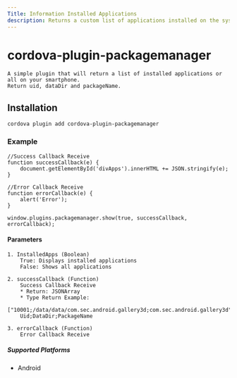 ```yaml
---
Title: Information Installed Applications
description: Returns a custom list of applications installed on the system.
---
```

<!--
# license: Licensed to the Apache Software Foundation (ASF) under one
#         or more contributor license agreements.  See the NOTICE file
#         distributed with this work for additional information
#         regarding copyright ownership.  The ASF licenses this file
#         to you under the Apache License, Version 2.0 (the
#         "License"); you may not use this file except in compliance
#         with the License.  You may obtain a copy of the License at
#
#           http://www.apache.org/licenses/LICENSE-2.0
#
#         Unless required by applicable law or agreed to in writing,
#         software distributed under the License is distributed on an
#         "AS IS" BASIS, WITHOUT WARRANTIES OR CONDITIONS OF ANY
#         KIND, either express or implied.  See the License for the
#         specific language governing permissions and limitations
#         under the License.
-->


# cordova-plugin-packagemanager

	A simple plugin that will return a list of installed applications or all on your smartphone.  
    Return uid, dataDir and packageName.

## Installation

    cordova plugin add cordova-plugin-packagemanager

### Example

    //Success Callback Receive
    function successCallback(e) {
        document.getElementById('divApps').innerHTML += JSON.stringify(e);
    }

    //Error Callback Receive
    function errorCallback(e) {
        alert('Error');
    }

    window.plugins.packagemanager.show(true, successCallback, errorCallback);

#### Parameters

    1. InstalledApps (Boolean)
        True: Displays installed applications
        False: Shows all applications

    2. successCallback (Function)
        Success Callback Receive
        * Return: JSONArray
        * Type Return Example:  
        ["10001;/data/data/com.sec.android.gallery3d;com.sec.android.gallery3d"] 
        Uid;DataDir;PackageName

    3. errorCallback (Function)
        Error Callback Receive

##### Supported Platforms

- Android